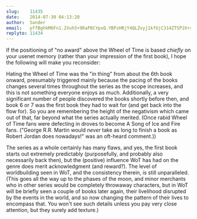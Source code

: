 ```yaml
---
slug:    11435
date:    2014-07-30 04:13:20
author:  Sander
email:   pffBghkM6Fn1.2Vuh5+9RaP8CYpxQ.YBPzHRjY4QLZvyj1kfUjC314ZTSP2X+s7fvy
replyto: 11434
---
```


If the positioning of "no award" above the Wheel of Time is based
_chiefly_ on your usenet memory (rather than your impression of the
first book), I hope the following will make you reconsider:

Hating the Wheel of Time was the "in thing" from about the 6th book
onward, presumably triggered mainly because the pacing of the books
changes several times throughout the series as the scope increases,
and this is not something everyone enjoys as much. Additionally, a
very significant number of people discovered the books shortly before
then, and book 6 or 7 was the first book they had to wait for (and get
back into the flow for). So you are remembering the height of the
negativism which came out of that, far beyond what the series actually
merited. (Once rabid Wheel of Time fans were defecting in droves to
become A Song of Ice and Fire fans. ("George R.R. Martin would _never_
take as long to finish a book as Robert Jordan does nowadays!" was an
oft-heard comment.))

The series as a whole certainly has many flaws, and yes, the first
book starts out extremely predictably (purposefully, and probably also
necessarily back then), but the (positive) influence WoT has had on
the genre does merit acknowledgment (and reward?). The level of
worldbuilding seen in WoT, and the consistency therein, is still
unparalleled. (This goes all the way up to the phases of the moon, and
minor merchants who in other series would be completely throwaway
characters, but in WoT will be briefly seen a couple of books later
again, their livelihood disrupted by the events in the world, and so
now changing the pattern of their lives to encompass that. You won't
see such details unless you pay very close attention, but they surely
add texture.)
